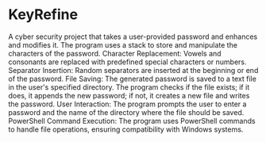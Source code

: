 # KeyRefine
A cyber security project that takes a user-provided password and enhances and modifies it.
The program uses a stack to store and manipulate the characters of the password.
Character Replacement: Vowels and consonants are replaced with predefined special characters or numbers.
Separator Insertion: Random separators are inserted at the beginning or end of the password.
File Saving: The generated password is saved to a text file in the user's specified directory. 
The program checks if the file exists; if it does, it appends the new password; if not, it creates a new file and writes the password.
User Interaction: The program prompts the user to enter a password and the name of the directory where the file should be saved.
PowerShell Command Execution: The program uses PowerShell commands to handle file operations, ensuring compatibility with Windows systems.

